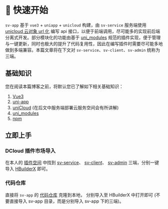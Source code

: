 # 🚀 快速开始

`sv-app` 基于 `vue3` + `uniapp` + `unicloud` 构建，由 `sv-service` 服务端使用 [unicloud 云对象 url 化](https://doc.dcloud.net.cn/uniCloud/http.html#cloudobject) 编写 api 接口，以便于前端调用，尽可能多的实现前后端分离式开发。部分模块化的功能由基于 [uni_modules](https://uniapp.dcloud.net.cn/plugin/uni_modules.html#uni-modules) 规范的插件实现，便于管理与一键更新，同时也极大的提升了代码复用性，因此在编写插件时需要尽可能多地做到多端兼容。本篇文章将在下文对 `sv-service`、`sv-client`、`sv-admin` 统称为三端。

## 基础知识

您在阅读本篇博客之前，将默认您已了解如下相关基础知识：

1. [Vue3](https://cn.vuejs.org)
2. [uni-app](https://uniapp.dcloud.net.cn)
3. [uniCloud](https://doc.dcloud.net.cn/uniCloud) (在后文中服务端部署云服务空间会有所讲解)
4. [uni_modules](https://uniapp.dcloud.net.cn/plugin/uni_modules.html#uni-modules)
5. [npm](https://www.npmjs.com)

## 立即上手

### DCloud 插件市场导入

在本人的 [插件空间](https://ext.dcloud.net.cn/publisher?id=1173575) 中找到 [sv-service](https://ext.dcloud.net.cn/plugin?id=16529)、 [sv-client](https://ext.dcloud.net.cn/plugin?id=16530)、 [sv-admin](https://ext.dcloud.net.cn/plugin?id=16531) 三端，分别一键导入 [HBuilderX](https://www.dcloud.io/hbuilderx.html) 即可。

### 代码仓库

直接将 `sv-app` 的 [代码仓库](https://gitee.com/Sonve/sv-app) 克隆到本地， 分别导入至 HBuilderX 中打开即可 (不要直接导入 sv-app 目录，而是分别导入 sv-app 下的三端)。
